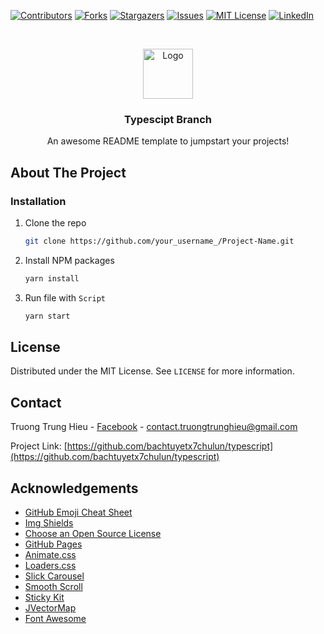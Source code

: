 [![Contributors][contributors-shield]][contributors-url]
[![Forks][forks-shield]][forks-url]
[![Stargazers][stars-shield]][stars-url]
[![Issues][issues-shield]][issues-url]
[![MIT License][license-shield]][license-url]
[![LinkedIn][linkedin-shield]][linkedin-url]

<br />
<p align="center">
    <img src="https://cdn.iconscout.com/icon/free/png-512/typescript-1174965.png" alt="Logo" width="80" height="80">

  <h3 align="center">Typescipt Branch</h3>

  <p align="center">
    An awesome README template to jumpstart your projects!
  </p>
</p>


<!-- ABOUT THE PROJECT -->

## About The Project


### Installation

1. Clone the repo
   ```sh
   git clone https://github.com/your_username_/Project-Name.git
   ```
2. Install NPM packages
   ```sh
   yarn install
   ```
3. Run file with `Script`
   ```sh
   yarn start
   ``` 

<!-- CONTRIBUTING -->

## License

Distributed under the MIT License. See `LICENSE` for more information.

<!-- CONTACT -->

## Contact

Truong Trung Hieu - [Facebook](https://www.facebook.com/tth.teamdibo/) - contact.truongtrunghieu@gmail.com

Project Link: [https://github.com/bachtuyetx7chulun/typescript](https://github.com/bachtuyetx7chulun/typescript)

<!-- ACKNOWLEDGEMENTS -->

## Acknowledgements

- [GitHub Emoji Cheat Sheet](https://www.webpagefx.com/tools/emoji-cheat-sheet)
- [Img Shields](https://shields.io)
- [Choose an Open Source License](https://choosealicense.com)
- [GitHub Pages](https://pages.github.com)
- [Animate.css](https://daneden.github.io/animate.css)
- [Loaders.css](https://connoratherton.com/loaders)
- [Slick Carousel](https://kenwheeler.github.io/slick)
- [Smooth Scroll](https://github.com/cferdinandi/smooth-scroll)
- [Sticky Kit](http://leafo.net/sticky-kit)
- [JVectorMap](http://jvectormap.com)
- [Font Awesome](https://fontawesome.com)

<!-- MARKDOWN LINKS & IMAGES -->
<!-- https://www.markdownguide.org/basic-syntax/#reference-style-links -->

[contributors-shield]: https://img.shields.io/github/contributors/othneildrew/Best-README-Template.svg?style=for-the-badge
[contributors-url]: https://github.com/bachtuyetx7chulun/Typescript/graphs/contributors
[forks-shield]: https://img.shields.io/github/forks/othneildrew/Best-README-Template.svg?style=for-the-badge
[forks-url]: https://github.com/bachtuyetx7chulun/Typescript/network/members
[stars-shield]: https://img.shields.io/github/stars/othneildrew/Best-README-Template.svg?style=for-the-badge
[stars-url]: https://github.com/bachtuyetx7chulun/Typescript/stargazers
[issues-shield]: https://img.shields.io/github/issues/othneildrew/Best-README-Template.svg?style=for-the-badge
[issues-url]: https://github.com/othneildrew/Best-README-Template/issues
[license-shield]: https://img.shields.io/github/license/othneildrew/Best-README-Template.svg?style=for-the-badge
[license-url]: https://github.com/othneildrew/Best-README-Template/blob/master/LICENSE.txt
[linkedin-shield]: https://img.shields.io/badge/-LinkedIn-black.svg?style=for-the-badge&logo=linkedin&colorB=555
[linkedin-url]: https://linkedin.com/in/othneildrew
[product-screenshot]: images/screenshot.png